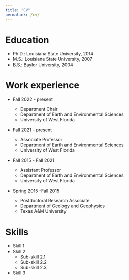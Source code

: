 ```yaml
---
title: "CV"
permalink: /cv/
---
```


Education
======
* Ph.D.: Louisiana State University, 2014
* M.S.: Louisiana State University, 2007
* B.S.: Baylor University, 2004


Work experience
======
- Fall 2022 - present
  - Department Chair
  - Department of Earth and Environmental Sciences
  - University of West Florida

- Fall 2021 - present
  - Associate Professor
  - Department of Earth and Environmental Sciences
  - University of West Florida

- Fall 2015 - Fall 2021
  - Assistant Professor
  - Department of Earth and Environmental Sciences
  - University of West Florida

- Spring 2015 -Fall 2015
  - Postdoctoral Research Associate
  - Department of Geology and Geophysics
  - Texas A&M University
  
  
Skills
======
* Skill 1
* Skill 2
  * Sub-skill 2.1
  * Sub-skill 2.2
  * Sub-skill 2.3
* Skill 3


